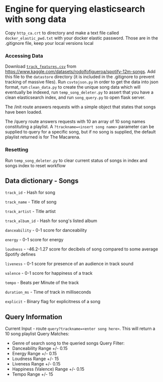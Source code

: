 # Engine for querying elasticsearch with song data

Copy `http_ca.crt` to directory and make a text file called `docker_elastic_pwd.txt` with your docker elastic password.
Those are in the .gitignore file, keep your local versions local

### Accessing Data

Download [`track_features.csv`](https://www.kaggle.com/datasets/rodolfofigueroa/spotify-12m-songs) from https://www.kaggle.com/datasets/rodolfofigueroa/spotify-12m-songs. Add this file to the `datastore` directory (it is included in the .gitignore to prevent tracking of massive files). Run `csvtojson.py` in order to get the data into json format, run `clean_data.py` to create the unique song data which will eventually be indexed, run `temp_song_deleter.py` to assert that you have a clean elasticsearch index, and run `song_query.py` to open flask server.

The /init route answers requests with a simple object that states that songs have been loaded.

The /query route answers requests with 10 an array of 10 song names constituting a playlist. A `?trackname=<insert song name>` parameter can be supplied to query for a specific song, but if no song is supplied, the default playlist returned is for The Macarena.

### Resetting

Run `temp_song_deleter.py` to clear current status of songs in index and songs index to reset workflow

## Data dictionary - Songs
`track_id` - Hash for song

`track_name` - Title of song

`track_artist` - Title artist

`track_album_id` - Hash for song's listed album

`danceability` - 0-1 score for danceability 

`energy` - 0-1 score for energy

`loudness` - -46.2-1.27 score for decibels of song compared to some average Spotify defines

`liveness` - 0-1 score for presence of an audience in track sound

`valence` - 0-1 score for happiness of a track

`tempo` - Beats per Minute of the track

`duration_ms` - Time of track in milliseconds

`explicit` - Binary flag for explicitness of a song

## Query Information
Current Input - route `query?trackname=<enter song here>`. This will return a 10 song playlist 
Query Matches:
  - Genre of search song to the queried songs
Query Filter:
  - Danceability Range +/- 0.15
  - Energy Range +/- 0.15
  - Loudness Range +/- 15
  - Liveness Range +/- 0.15
  - Happiness (Valence) Range +/- 0.15
  - Tempo Range +/- 15

